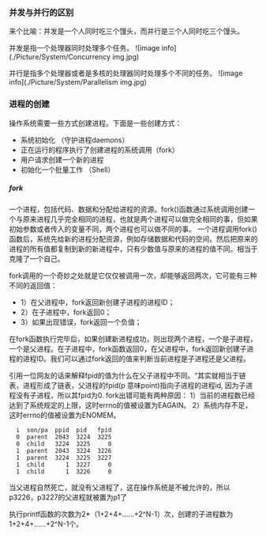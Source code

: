 ### 并发与并行的区别


来个比喻：并发是一个人同时吃三个馒头，而并行是三个人同时吃三个馒头。

并发是指一个处理器同时处理多个任务。
![image info](./Picture/System/Concurrency img.jpg)

并行是指多个处理器或者是多核的处理器同时处理多个不同的任务。
![image info](./Picture/System/Parallelism img.jpg)


### 进程的创建

操作系统需要一些方式创建进程。下面是一些创建方式：
- 系统初始化 （守护进程daemons）
- 正在运行的程序执行了创建进程的系统调用（fork）
- 用户请求创建一个新的进程 
- 初始化一个批量工作 （Shell）

##### fork

一个进程，包括代码、数据和分配给进程的资源。fork()函数通过系统调用创建一个与原来进程几乎完全相同的进程，也就是两个进程可以做完全相同的事，但如果初始参数或者传入的变量不同，两个进程也可以做不同的事。
一个进程调用fork()函数后，系统先给新的进程分配资源，例如存储数据和代码的空间。然后把原来的进程的所有值都复制到新的新进程中，只有少数值与原来的进程的值不同。相当于克隆了一个自己。

fork调用的一个奇妙之处就是它仅仅被调用一次，却能够返回两次，它可能有三种不同的返回值：
- 1）在父进程中，fork返回新创建子进程的进程ID；
- 2）在子进程中，fork返回0；
- 3）如果出现错误，fork返回一个负值；
 
在fork函数执行完毕后，如果创建新进程成功，则出现两个进程，一个是子进程，一个是父进程。在子进程中，fork函数返回0，在父进程中，fork返回新创建子进程的进程ID。我们可以通过fork返回的值来判断当前进程是子进程还是父进程。

引用一位网友的话来解释fpid的值为什么在父子进程中不同。“其实就相当于链表，进程形成了链表，父进程的fpid(p 意味point)指向子进程的进程id, 因为子进程没有子进程，所以其fpid为0.
fork出错可能有两种原因：
1）当前的进程数已经达到了系统规定的上限，这时errno的值被设置为EAGAIN。
2）系统内存不足，这时errno的值被设置为ENOMEM。
```
  i  son/pa  ppid  pid   fpid
  0  parent  2043  3224  3225
  0  child   3224  3225     0
  1  parent  2043  3224  3226
  1  parent  3224  3225  3227
  1  child      1  3227     0
  1  child      1  3226     0 
```

当父进程自然死亡，就没有父进程了，这在操作系统是不被允许的，所以p3226，p3227的父进程就被置为p1了

执行printf函数的次数为2*（1+2+4+……+2^N-1）次，创建的子进程数为1+2+4+……+2^N-1个。